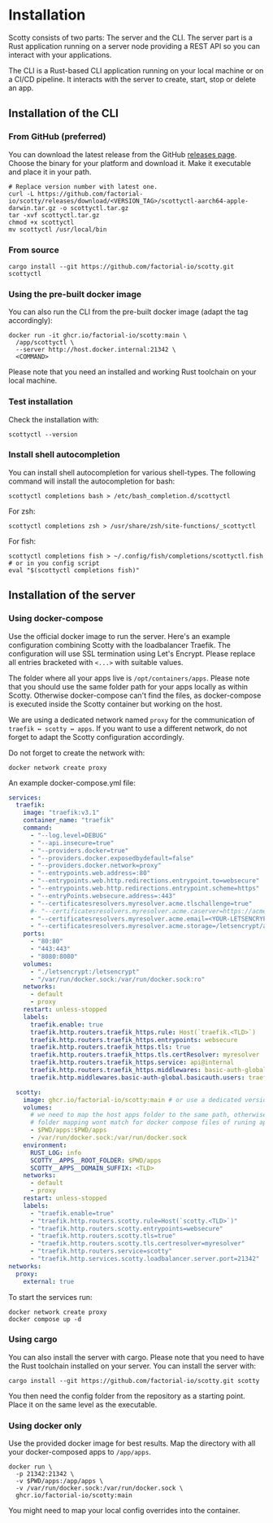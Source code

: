 # Installation

Scotty consists of two parts: The server and the CLI. The server part is a Rust
application running on a server node providing a REST API so you can interact
with your applications.

The CLI is a Rust-based CLI application running on your local machine or on a
CI/CD pipeline. It interacts with the server to create, start, stop or delete an
app.

## Installation of the CLI

### From GitHub (preferred)

You can download the latest release from the GitHub [releases page](https://github.com/factorial-io/scotty/releases).
Choose the binary for your platform and download it. Make it executable and
place it in your path.

```shell
# Replace version number with latest one.
curl -L https://github.com/factorial-io/scotty/releases/download/<VERSION_TAG>/scottyctl-aarch64-apple-darwin.tar.gz -o scottyctl.tar.gz
tar -xvf scottyctl.tar.gz
chmod +x scottyctl
mv scottyctl /usr/local/bin
```

### From source

```shell
cargo install --git https://github.com/factorial-io/scotty.git scottyctl
```

### Using the pre-built docker image

You can also run the CLI from the pre-built docker image (adapt the tag
accordingly):

```shell
docker run -it ghcr.io/factorial-io/scotty:main \
  /app/scottyctl \
  --server http://host.docker.internal:21342 \
  <COMMAND>
```

Please note that you need an installed and working Rust toolchain on your local machine.

### Test installation

Check the installation with:

```shell
scottyctl --version
```
### Install shell autocompletion

You can install shell autocompletion for various shell-types. The following command
will install the autocompletion for bash:

```shell
scottyctl completions bash > /etc/bash_completion.d/scottyctl
```

For zsh:

```shell
scottyctl completions zsh > /usr/share/zsh/site-functions/_scottyctl
```

For fish:

```shell
scottyctl completions fish > ~/.config/fish/completions/scottyctl.fish
# or in you config script
eval "$(scottyctl completions fish)"
```

## Installation of the server

### Using docker-compose

Use the official docker image to run the server. Here's an example configuration
combining Scotty with the loadbalancer Traefik. The configuration will use SSL
termination using Let's Encrypt. Please replace all entries bracketed with `<...>`
with suitable values.

The folder where all your apps live is `/opt/containers/apps`. Please note that
you should use the same folder path for your apps locally as within Scotty.
Otherwise docker-compose can't find the files, as docker-compose is executed
inside the Scotty container but working on the host.

We are using a dedicated network named `proxy` for the communication of
`traefik ↔ scotty ↔ apps`. If you want to use a different network, do not
forget to adapt the Scotty configuration accordingly.

Do not forget to create the network with:

```shell
docker network create proxy
```

An example docker-compose.yml file:

```yaml
services:
  traefik:
    image: "traefik:v3.1"
    container_name: "traefik"
    command:
      - "--log.level=DEBUG"
      - "--api.insecure=true"
      - "--providers.docker=true"
      - "--providers.docker.exposedbydefault=false"
      - "--providers.docker.network=proxy"
      - "--entrypoints.web.address=:80"
      - "--entrypoints.web.http.redirections.entrypoint.to=websecure"
      - "--entrypoints.web.http.redirections.entrypoint.scheme=https"
      - "--entryPoints.websecure.address=:443"
      - "--certificatesresolvers.myresolver.acme.tlschallenge=true"
      #- "--certificatesresolvers.myresolver.acme.caserver=https://acme-staging-v02.api.letsencrypt.org/directory"
      - "--certificatesresolvers.myresolver.acme.email=<YOUR-LETSENCRYPT-MAIL@ADDRESS>"
      - "--certificatesresolvers.myresolver.acme.storage=/letsencrypt/acme.json"
    ports:
      - "80:80"
      - "443:443"
      - "8080:8080"
    volumes:
      - "./letsencrypt:/letsencrypt"
      - "/var/run/docker.sock:/var/run/docker.sock:ro"
    networks:
      - default
      - proxy
    restart: unless-stopped
    labels:
      traefik.enable: true
      traefik.http.routers.traefik_https.rule: Host(`traefik.<TLD>`)
      traefik.http.routers.traefik_https.entrypoints: websecure
      traefik.http.routers.traefik_https.tls: true
      traefik.http.routers.traefik_https.tls.certResolver: myresolver
      traefik.http.routers.traefik_https.service: api@internal
      traefik.http.routers.traefik_https.middlewares: basic-auth-global
      traefik.http.middlewares.basic-auth-global.basicauth.users: traefik:$$2y$$05$$OjZDsiX5v1NcqHmfsK2AqePaZ87SNNXDVve9wShlKeZ9KMe1vvD/W

  scotty:
    image: ghcr.io/factorial-io/scotty:main # or use a dedicated version
    volumes:
      # we need to map the host apps folder to the same path, otherwise the
      # folder mapping wont match for docker compose files of runing apps
      - $PWD/apps:$PWD/apps
      - /var/run/docker.sock:/var/run/docker.sock
    environment:
      RUST_LOG: info
      SCOTTY__APPS__ROOT_FOLDER: $PWD/apps
      SCOTTY__APPS__DOMAIN_SUFFIX: <TLD>
    networks:
      - default
      - proxy
    restart: unless-stopped
    labels:
      - "traefik.enable=true"
      - "traefik.http.routers.scotty.rule=Host(`scotty.<TLD>`)"
      - "traefik.http.routers.scotty.entrypoints=websecure"
      - "traefik.http.routers.scotty.tls=true"
      - "traefik.http.routers.scotty.tls.certresolver=myresolver"
      - "traefik.http.routers.service=scotty"
      - "traefik.http.services.scotty.loadbalancer.server.port=21342"
networks:
  proxy:
    external: true
```

To start the services run:

```shell
docker network create proxy
docker compose up -d
```

### Using cargo

You can also install the server with cargo. Please note that you need to have
the Rust toolchain installed on your server. You can install the server with:

```shell
cargo install --git https://github.com/factorial-io/scotty.git scotty
```

You then need the config folder from the repository as a starting point. Place
it on the same level as the executable.

### Using docker only

Use the provided docker image for best results. Map the directory with
all your docker-composed apps to `/app/apps`.

```shell
docker run \
  -p 21342:21342 \
  -v $PWD/apps:/app/apps \
  -v /var/run/docker.sock:/var/run/docker.sock \
  ghcr.io/factorial-io/scotty:main
```

You might need to map your local config overrides into the container.
